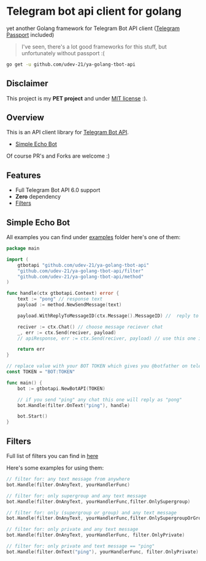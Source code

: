 # Telegram bot api client for golang
yet another Golang framework for Telegram Bot API client ([Telegram Passport](https://core.telegram.org/passport) included)
> I've seen, there's a lot good frameworks for this stuff, but unfortunately without passport :(

```bash
go get -u github.com/udev-21/ya-golang-tbot-api
```


## Disclaimer
This project is my **PET project** and under [MIT license](https://opensource.org/licenses/MIT) :).


## Overview
This is an API client library for [Telegram Bot API](https://core.telegram.org/bots/api).
- [Simple Echo Bot](https://github.com/udev-21/ya-golang-tbot-api#simple-echo-bot)

Of course PR's and Forks are welcome :)

## Features
- Full Telegram Bot API 6.0 support
- **Zero** dependency
- [Filters](https://github.com/udev-21/ya-golang-tbot-api#filters)


## Simple Echo Bot
All examples you can find under [examples](https://github.com/udev-21/ya-golang-tbot-api/tree/main/examples) folder here's one of them:
```go
package main

import (
	gtbotapi "github.com/udev-21/ya-golang-tbot-api"
	"github.com/udev-21/ya-golang-tbot-api/filter"
	"github.com/udev-21/ya-golang-tbot-api/method"
)

func handle(ctx gtbotapi.Context) error {
	text := "pong" // response text
	payload := method.NewSendMessage(text)

	payload.WithReplyToMessageID(ctx.Message().MessageID) //  reply to specific message

	reciver := ctx.Chat() // choose message reciever chat
	_, err := ctx.Send(reciver, payload)
	// apiResponse, err := ctx.Send(reciver, payload) // use this one if you need process api response

	return err
}

// replace value with your BOT TOKEN which gives you @botfather on telegram 
const TOKEN = "BOT:TOKEN" 

func main() {
	bot := gtbotapi.NewBotAPI(TOKEN)

	// if you send "ping" any chat this one will reply as "pong"
	bot.Handle(filter.OnText("ping"), handle)

	bot.Start()
}

```


## Filters

Full list of filters you can find in [here](https://github.com/udev-21/ya-golang-tbot-api/tree/main/filter)

Here's some examples for using them:
```go
// filter for: any text message from anywhere
bot.Handle(filter.OnAnyText, yourHandlerFunc)

// filter for: only supergroup and any text message
bot.Handle(filter.OnAnyText, yourHandlerFunc,filter.OnlySupergroup)

// filter for: only (supergroup or group) and any text message
bot.Handle(filter.OnAnyText, yourHandlerFunc,filter.OnlySupergroupOrGroup) 

// filter for: only private and any text message
bot.Handle(filter.OnAnyText, yourHandlerFunc, filter.OnlyPrivate) 

// filter for: only private and text message == "ping"
bot.Handle(filter.OnText("ping"), yourHandlerFunc, filter.OnlyPrivate) 
```

